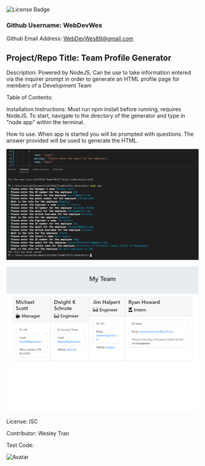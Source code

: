 
![License Badge](https://img.shields.io/badge/License-ISC-green.svg)

### Github Username: WebDevWes

Github Email Address: WebDevWes89@gmail.com

## Project/Repo Title: Team Profile Generator

Description: Powered by NodeJS, Can be use to take information entered via the inquirer prompt in order to generate an HTML profile page for members of a Development Team

Table of Contents: 

Installation Instructions: Must run npm install before running, requires NodeJS. To start, navigate to the directory of the generator and type in "node app" within the terminal.

How to use: When app is started you will be prompted with questions. The answer provided will be used to generate the HTML.

![Screenshot](/asset/screenshot/Terminal.png)

![Screenshot](/asset/screenshot/htmlScreenshot.png)

License: ISC

Contributor: Wesley Tran

Test Code: 

![Avatar](https://avatars0.githubusercontent.com/u/60164964?v=4)
